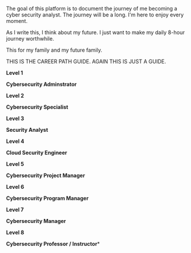 
The goal of this platform is to document the journey of me becoming a cyber security analyst. The journey will be a long. I'm here to enjoy every moment. 

As  I write this, I think about my future. I just want to make my daily 8-hour journey worthwhile.

This for my family and my future family.

THIS IS THE CAREER PATH GUIDE. AGAIN THIS IS JUST A GUIDE.

**Level 1**

**Cybersecurity Adminstrator**

**Level 2**

**Cybersecurity Specialist**

**Level 3**

**Security Analyst**

**Level 4**

**Cloud Security Engineer**

**Level 5**

**Cybersecurity Project Manager**

**Level 6**

**Cybersecurity Program Manager**


**Level 7** 

**Cybersecurity Manager**

**Level 8**

**Cybersecurity Professor / Instructor***


